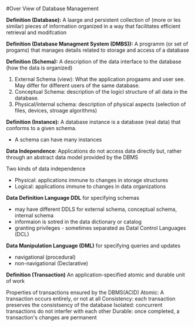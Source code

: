 #Over View of Database Management

**Definition (Database):**  A laarge and persistent collection of (more or les similar) pieces of information organized in a way that facilitates efficient retrieval and modifcation

**Definition (Database Managment System (DMBS)):** A programm (or set of progams) that manages details related to storage and access of a database

**Definition (Schema):** A description of the data interface to the database (how the data is organized)
1. External Schema (view): What the application progaams and user see. May differ for different users of the same database.
2. Conceptual Schema: description of the logicl structure of all data in the database.
3. Physical/internal schema: description of physical aspects (selection of files, devices, stroage algorithms)

**Definition (Instance):** A database instance is a database (real data) that conforms to a given schema. 
- A schema can have many instances

**Data Independence**: Applications do not access data directly but, rather through an abstract data model provided by the DBMS

Two kinds of data independence

* Physical: applications immune to changes in storage structures
* Logical: applications immune to changes in data organizations

**Data Definition Language DDL**
for specifying schemas
* may have different DDLS for external schema, conceptual schema, internal schema
* informaion is sotred in the data dictionary or catalog
* granting privileges - sometimes separated as Datal Control Languages (DCL)

**Data Manipulation Language (DML)**
for specifying queries and updates
* navigational (procedural)
* non-navigational (Declarative)

**Definition (Transaction)**
An application-specified atomic and durable unit of work

Properties of transactions ensured by the DBMS(ACID)
Atomic: A transaction occurs entirely, or not at all
Consistency: each transaction preserves the consistsency of the database
Isolated: concurrent transactions do not interfer with each other
Durable: once completed, a transaction's changes are permanent
